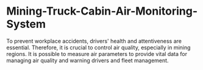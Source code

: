 # Mining-Truck-Cabin-Air-Monitoring-System
 To prevent workplace accidents,  drivers' health and attentiveness are essential. Therefore, it is crucial to control air quality,  especially in mining regions. It is possible to measure air parameters to provide vital data  for managing air quality and warning drivers and fleet management. 
